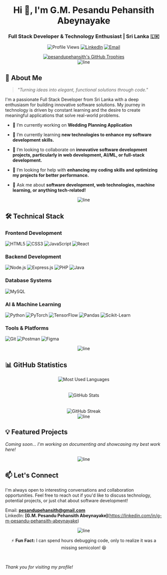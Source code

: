 <h1 align="center">Hi 👋, I'm G.M. Pesandu Pehansith Abeynayake</h1>
<h3 align="center">Full Stack Developer & Technology Enthusiast | Sri Lanka 🇱🇰</h3>

<div align="center">

  
  ![Profile Views](https://komarev.com/ghpvc/?username=pesandupehansith&label=Profile%20views&color=0e75b6&style=for-the-badge)
  [![LinkedIn](https://img.shields.io/badge/LinkedIn-Connect-blue?style=for-the-badge&logo=linkedin)](https://linkedin.com/in/g-m-pesandu-pehansith-abeynayake)
  [![Email](https://img.shields.io/badge/Email-Contact-red?style=for-the-badge&logo=gmail)](mailto:pesandupehansith@gmail.com)
  
</div>


<div align="center">
  <a href="https://github.com/pesandupehansith">
    <img src="https://github-profile-trophy.vercel.app/?username=pesandupehansith&theme=nord&column=8&no-bg=true&no-frame=true&margin-w=4" alt="pesandupehansith's GitHub Trophies" />
  </a>
</div>

<div align="center">
  <img src="https://raw.githubusercontent.com/andreasbm/readme/master/assets/lines/rainbow.png" alt="line">
</div>

## 🚀 About Me

> *"Turning ideas into elegant, functional solutions through code."*

I'm a passionate Full Stack Developer from Sri Lanka with a deep enthusiasm for building innovative software solutions. My journey in technology is driven by constant learning and the desire to create meaningful applications that solve real-world problems.

- 🔭 I’m currently working on **Wedding Planning Application**

- 🌱 I’m currently learning **new technologies to enhance my software development skills.**

- 👯 I’m looking to collaborate on **innovative software development projects, particularly in web development, AI/ML, or full-stack development.**

- 🤝 I’m looking for help with **enhancing my coding skills and optimizing my projects for better performance.**

- 💬 Ask me about **software development, web technologies, machine learning, or anything tech-related!**

<div align="center">
  <img src="https://raw.githubusercontent.com/andreasbm/readme/master/assets/lines/rainbow.png" alt="line">
</div>

## 🛠️ Technical Stack

### Frontend Development
![HTML5](https://img.shields.io/badge/HTML5-E34F26?style=for-the-badge&logo=html5&logoColor=white)
![CSS3](https://img.shields.io/badge/CSS3-1572B6?style=for-the-badge&logo=css3&logoColor=white)
![JavaScript](https://img.shields.io/badge/JavaScript-F7DF1E?style=for-the-badge&logo=javascript&logoColor=black)
![React](https://img.shields.io/badge/React-20232A?style=for-the-badge&logo=react&logoColor=61DAFB)

### Backend Development
![Node.js](https://img.shields.io/badge/Node.js-339933?style=for-the-badge&logo=nodedotjs&logoColor=white)
![Express.js](https://img.shields.io/badge/Express.js-000000?style=for-the-badge&logo=express&logoColor=white)
![PHP](https://img.shields.io/badge/PHP-777BB4?style=for-the-badge&logo=php&logoColor=white)
![Java](https://img.shields.io/badge/Java-ED8B00?style=for-the-badge&logo=java&logoColor=white)

### Database Systems
![MySQL](https://img.shields.io/badge/MySQL-005C84?style=for-the-badge&logo=mysql&logoColor=white)

### AI & Machine Learning
![Python](https://img.shields.io/badge/Python-3776AB?style=for-the-badge&logo=python&logoColor=white)
![PyTorch](https://img.shields.io/badge/PyTorch-EE4C2C?style=for-the-badge&logo=pytorch&logoColor=white)
![TensorFlow](https://img.shields.io/badge/TensorFlow-FF6F00?style=for-the-badge&logo=tensorflow&logoColor=white)
![Pandas](https://img.shields.io/badge/Pandas-150458?style=for-the-badge&logo=pandas&logoColor=white)
![Scikit-Learn](https://img.shields.io/badge/Scikit_Learn-F7931E?style=for-the-badge&logo=scikit-learn&logoColor=white)

### Tools & Platforms
![Git](https://img.shields.io/badge/Git-F05032?style=for-the-badge&logo=git&logoColor=white)
![Postman](https://img.shields.io/badge/Postman-FF6C37?style=for-the-badge&logo=postman&logoColor=white)
![Figma](https://img.shields.io/badge/Figma-F24E1E?style=for-the-badge&logo=figma&logoColor=white)

<div align="center">
  <img src="https://raw.githubusercontent.com/andreasbm/readme/master/assets/lines/rainbow.png" alt="line">
</div>

## 📊 GitHub Statistics

<div align="center">
  <img src="https://github-readme-stats.vercel.app/api/top-langs?username=pesandupehansith&show_icons=true&locale=en&layout=compact&theme=tokyonight" alt="Most Used Languages" />
</div>
<br><br>
<div align="center">
  <img src="https://github-readme-stats.vercel.app/api?username=pesandupehansith&show_icons=true&locale=en&theme=tokyonight" alt="GitHub Stats" />
</div>
<br><br>
<div align="center">
  <img src="https://github-readme-streak-stats.herokuapp.com/?user=pesandupehansith&theme=tokyonight" alt="GitHub Streak" />
</div>

<div align="center">
  <img src="https://raw.githubusercontent.com/andreasbm/readme/master/assets/lines/rainbow.png" alt="line">
</div>

## 💡 Featured Projects

*Coming soon... I'm working on documenting and showcasing my best work here!*

<div align="center">
  <img src="https://raw.githubusercontent.com/andreasbm/readme/master/assets/lines/rainbow.png" alt="line">
</div>

## 📫 Let's Connect

I'm always open to interesting conversations and collaboration opportunities. Feel free to reach out if you'd like to discuss technology, potential projects, or just chat about software development!

Email: **pesandupehansith@gmail.com**  
LinkedIn: **[G.M. Pesandu Pehansith Abeynayake]**(https://linkedin.com/in/g-m-pesandu-pehansith-abeynayake)

<div align="center">
  <img src="https://raw.githubusercontent.com/andreasbm/readme/master/assets/lines/rainbow.png" alt="line">
</div>

<div align="center">
  
  ⚡ **Fun Fact:** I can spend hours debugging code, only to realize it was a missing semicolon! 😆

</div>

<br/>
  <p><i>Thank you for visiting my profile!</i></p>
  <p>